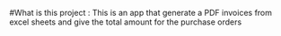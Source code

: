 #What is this project : 
This is an app that generate a PDF invoices from excel sheets and give the total 
amount for the purchase orders